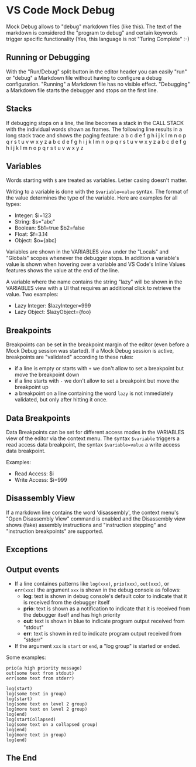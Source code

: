 # VS Code Mock Debug

Mock Debug allows to "debug" markdown files (like this).
The text of the markdown is considered the "program to debug" and certain keywords trigger specific functionality (Yes, this language is not "Turing Complete" :-)

## Running or Debugging

With the "Run/Debug" split button in the editor header you can easily "run" or "debug" a Markdown file without having to configure a debug configuration.
"Running" a Markdown file has no visible effect. "Debugging" a Markdown file starts the debugger and stops on the first line.
  
## Stacks

If debugging stops on a line, the line becomes a stack in the CALL STACK with the individual words shown as frames.
The following line results in a long stack trace and shows the paging feature:
a b c d e f g h i j k l m n o p q r s t u v w x y z a b c d e f g h i j k l m n o p q r s t u v w x y z a b c d e f g h i j k l m n o p q r s t u v w x y z

## Variables

Words starting with `$` are treated as variables. Letter casing doesn't matter.

Writing to a variable is done with the `$variable=value` syntax. The format of the value determines the type of the variable. Here are examples for all types:
- Integer: $i=123
- String: $s="abc"
- Boolean: $b1=true $b2=false
- Float: $f=3.14
- Object: $o={abc}

Variables are shown in the VARIABLES view under the "Locals" and "Globals" scopes whenever the debugger stops.
In addition a variable's value is shown when hovering over a variable and VS Code's Inline Values features shows the value at the end of the line.

A variable where the name contains the string "lazy" will be shown in the VARIABLES view with a UI that requires an additional click to retrieve the value. Two examples:
- Lazy Integer: $lazyInteger=999
- Lazy Object: $lazyObject={foo}

## Breakpoints

Breakpoints can be set in the breakpoint margin of the editor (even before a Mock Debug session was started).
If a Mock Debug session is active, breakpoints are "validated" according to these rules:

* if a line is empty or starts with `+` we don't allow to set a breakpoint but move the breakpoint down
* if a line starts with `-` we don't allow to set a breakpoint but move the breakpoint up
* a breakpoint on a line containing the word `lazy` is not immediately validated, but only after hitting it once.

## Data Breakpoints

Data Breakpoints can be set for different access modes in the VARIABLES view of the editor via the context menu.
The syntax `$variable` triggers a read access data breakpoint, the syntax `$variable=value` a write access data breakpoint.

Examples:
- Read Access: $i
- Write Access: $i=999

## Disassembly View

If a markdown line contains the word 'disassembly', the context menu's "Open Disassembly View" command is enabled and the Disassembly view shows (fake) assembly instructions and "instruction stepping" and "instruction breakpoints" are supported.

## Exceptions

## Output events

* If a line containes patterns like `log(xxx)`, `prio(xxx)`, `out(xxx)`, or `err(xxx)` the argument `xxx` is shown in the debug console as follows:
  * **log**: text is shown in debug console's default color to indicate that it is received from the debugger itself
  * **prio**: text is shown as a notification to indicate that it is received from the debugger itself and has high priority
  * **out**: text is shown in blue to indicate program output received from "stdout"
  * **err**: text is shown in red to indicate program output received from "stderr"
* If the argument `xxx` is `start` or `end`, a "log group" is started or ended.

Some examples:
```
prio(a high priority message)
out(some text from stdout)
err(some text from stderr)

log(start)
log(some text in group)
log(start)
log(some text on level 2 group)
log(more text on level 2 group)
log(end)
log(startCollapsed)
log(some text on a collapsed group)
log(end)
log(more text in group)
log(end)
````

## The End